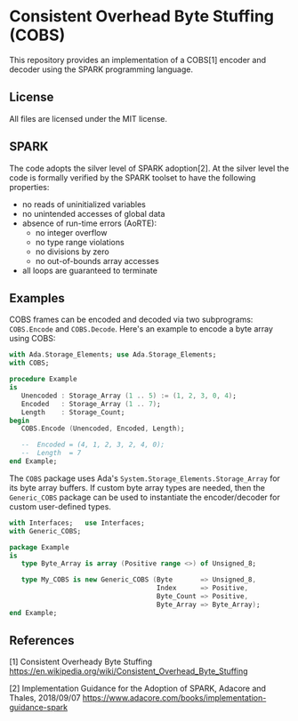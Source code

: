 # Consistent Overhead Byte Stuffing (COBS)
This repository provides an implementation of a COBS[1] encoder and
decoder using the SPARK programming language. 

## License
All files are licensed under the MIT license.

## SPARK
The code adopts the silver level of SPARK adoption[2]. At the silver
level the code is formally verified by the SPARK toolset to have
the following properties:
* no reads of uninitialized variables
* no unintended accesses of global data
* absence of run-time errors (AoRTE):
  * no integer overflow
  * no type range violations
  * no divisions by zero
  * no out-of-bounds array accesses
* all loops are guaranteed to terminate

## Examples
COBS frames can be encoded and decoded via two subprograms:
`COBS.Encode` and `COBS.Decode`. Here's an example to encode
a byte array using COBS:

```Ada
with Ada.Storage_Elements; use Ada.Storage_Elements;
with COBS;

procedure Example
is
   Unencoded : Storage_Array (1 .. 5) := (1, 2, 3, 0, 4);
   Encoded   : Storage_Array (1 .. 7);
   Length    : Storage_Count;
begin
   COBS.Encode (Unencoded, Encoded, Length);

   --  Encoded = (4, 1, 2, 3, 2, 4, 0);
   --  Length  = 7
end Example;
```

The `COBS` package uses Ada's `System.Storage_Elements.Storage_Array`
for its byte array buffers. If custom byte array types are needed, then
the `Generic_COBS` package can be used to instantiate the encoder/decoder
for custom user-defined types.

```Ada
with Interfaces;   use Interfaces;
with Generic_COBS;

package Example
is
   type Byte_Array is array (Positive range <>) of Unsigned_8;

   type My_COBS is new Generic_COBS (Byte       => Unsigned_8,
                                     Index      => Positive,
                                     Byte_Count => Positive,
                                     Byte_Array => Byte_Array);
end Example;
```

## References

[1] Consistent Overheady Byte Stuffing
    https://en.wikipedia.org/wiki/Consistent_Overhead_Byte_Stuffing

[2] Implementation Guidance for the Adoption of SPARK, Adacore and Thales, 2018/09/07
    https://www.adacore.com/books/implementation-guidance-spark